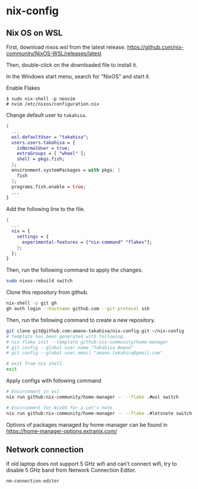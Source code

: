 # nix-config

## Nix OS on WSL

First, download nixos.wsl from the latest release.
https://github.com/nix-community/NixOS-WSL/releases/latest

Then, double-click on the downloaded file to install it.

In the Windows start menu, search for "NixOS" and start it.

Enable Flakes

```console
$ sudo nix-shell -p neovim
# nvim /etc/nixos/configuration.nix
```

Change default user to `takahisa`.

```nix
{
  ...
  wsl.defaultUser = "takahisa";
  users.users.takahisa = {
    isNormalUser = true;
    extraGroups = [ "wheel" ];
    shell = pkgs.fish;
  };
  environment.systemPackages = with pkgs; [
    fish
  ];
  programs.fish.enable = true;
  ...
}
```

Add the following line to the file.

```nix
{
  ...
  nix = {
    settings = {
      experimental-features = ["nix-command" "flakes"];
    };
  };
}
```

Then, run the following command to apply the changes.

```bash
sudo nixos-rebuild switch
```

Clone this repository from github.

```bash
nix-shell -p git gh
gh auth login --hostname github.com --git-protocol ssh
```

Then, run the following command to create a new repository.

```bash
git clone git@github.com:amano-takahisa/nix-config.git ~/nix-config
# template has been generated with following.
# nix flake init --template github:nix-community/home-manager
# git config --global user.name "Takahisa Amano"
# git config --global user.email "amano.takahisa@gmail.com"

# exit from nix shell
exit
```

Apply configs with following command

```bash
# Environment in wsl
nix run github:nix-community/home-manager -- --flake .#wsl switch

# Environment for NixOS for a Let's note
nix run github:nix-community/home-manager -- --flake .#letsnote switch

```

Options of packages managed by home-manager can be found in https://home-manager-options.extranix.com/

## Network connection

If old laptop does not support 5 GHz wifi and can't connect wifi, try to
disable 5 GHz band from Network Connection Editor.

```console
nm-connection-editor
```
